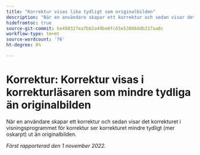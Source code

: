 ```yaml
---
title: "Korrektur visas lika tydligt som originalbilden"
description: "När en användare skapar ett korrektur och sedan visar det korrekturet i visningsprogrammet för korrektur ser korrekturet mindre tydligt (mer oskarpt) ut än originalbilden."
hidefromtoc: true
source-git-commit: be498327ea7bb2a49be0fc65e53806ddb217aa8c
workflow-type: tm+mt
source-wordcount: '76'
ht-degree: 0%

---
```



# Korrektur: Korrektur visas i korrekturläsaren som mindre tydliga än originalbilden

<!--This is on both the WF and WFP TOCs-->

När en användare skapar ett korrektur och sedan visar det korrekturet i visningsprogrammet för korrektur ser korrekturet mindre tydligt (mer oskarpt) ut än originalbilden.

_Först rapporterad den 1 november 2022._

